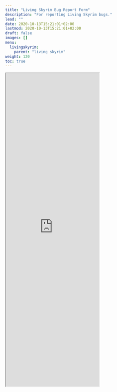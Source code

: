 ```yaml
---
title: "Living Skyrim Bug Report Form"
description: "For reporting Living Skyrim bugs."
lead: ""
date: 2020-10-13T15:21:01+02:00
lastmod: 2020-10-13T15:21:01+02:00
draft: false
images: []
menu:
  livingskyrim:
    parent: "living skyrim"
weight: 120
toc: true
---
```


<div style="height: 1000px;" class="asana-embed-container">
    <link rel="stylesheet" href="https://form.asana.com/static/asana-form-embed-style.css" />
    <iframe style="height:1000px;" class="asana-embed-iframe" src="https://form.asana.com/?k=jp3taEigTA2bH8VWx8G9Yw&d=1202685114827965&embed=true"></iframe>
    <div class="asana-embed-footer"><a rel="nofollow noopener" target="_blank" class="asana-embed-footer-link"
            href="https://asana.com/?utm_source=embedded_form"><span
                class="asana-embed-footer-text Typography Typography--s"></span>
            <div class="asana-embed-footer-logo" role="img" aria-label="Logo of Asana"></div>
        </a></div>
</div>